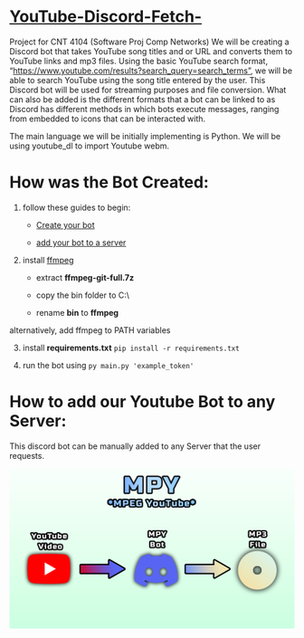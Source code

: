 # [YouTube-Discord-Fetch-](https://www.youtube.com/watch?v=VeFbgIE6OHo)
Project for CNT 4104 (Software Proj Comp Networks)
We will be creating a Discord bot that takes YouTube song titles and or URL and converts them to YouTube links and mp3 files. Using the basic YouTube search format, “https://www.youtube.com/results?search_query=search_terms”, we will be able to search YouTube using the song title entered by the user. This Discord bot will be used for streaming purposes and file conversion. What can also be added is the different formats that a bot can be linked to as Discord has different methods in which bots execute messages, ranging from embedded to icons that can be interacted with. 

The main language we will be initially implementing is Python. We will be using youtube_dl to import Youtube webm.  

# How was the Bot Created:
1. follow these guides to begin:

    - [Create your bot](https://discordjs.guide/preparations/setting-up-a-bot-application.html#creating-your-bot)

    - [add your bot to a server](https://discordjs.guide/preparations/adding-your-bot-to-servers.html)

2. install [ffmpeg](https://www.gyan.dev/ffmpeg/builds/)

    - extract **ffmpeg-git-full.7z**

   - copy the bin folder to C:\ 
   - rename **bin** to **ffmpeg**

alternatively, add ffmpeg to PATH variables

3. install **requirements.txt** `pip install -r requirements.txt`



4. run the bot using `py main.py 'example_token'`

# How to add our Youtube Bot to any Server: 
This discord bot can be manually added to any Server that the user requests. 



 ![screenshot](BotVisual.png)
